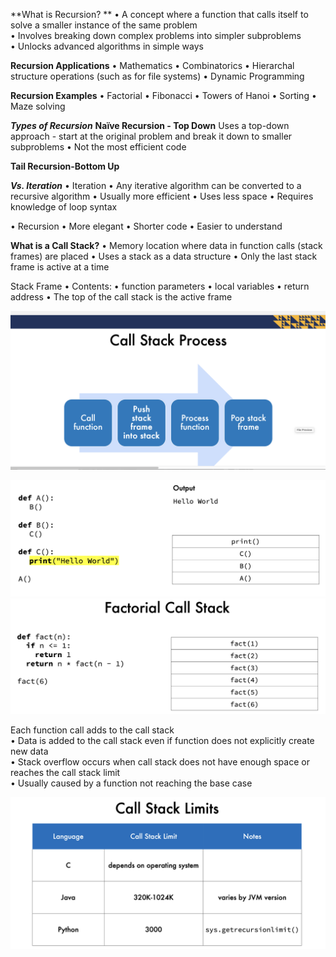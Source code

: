 **What is Recursion? **
• A concept where a function that calls itself to solve a smaller instance of the same problem  
• Involves breaking down complex problems into simpler subproblems  
• Unlocks advanced algorithms in simple ways

**Recursion Applications**
• Mathematics
• Combinatorics
• Hierarchal structure operations
(such as for file systems)
• Dynamic Programming

**Recursion Examples**
• Factorial
• Fibonacci
• Towers of Hanoi
• Sorting
• Maze solving

**_Types of Recursion_**
**Naïve Recursion - Top Down**
Uses a top-down approach - start at the original problem
and break it down to smaller subproblems
• Not the most efficient code

**Tail Recursion-Bottom Up**

**_Vs. Iteration_**
• Iteration
• Any iterative algorithm can be converted
to a recursive algorithm
• Usually more efficient
• Uses less space
• Requires knowledge of loop syntax

• Recursion
• More elegant
• Shorter code
• Easier to understand

**What is a Call Stack?**
• Memory location where data in function calls (stack frames) are placed
• Uses a stack as a data structure
• Only the last stack frame is active at a time

Stack Frame
• Contents:
• function parameters
• local variables
• return address
• The top of the call stack is the active frame

![alt text](image-19.png)

![alt text](image-20.png)
![alt text](image-21.png)

Each function call adds to the call stack  
• Data is added to the call stack even if function does not
explicitly create new data  
• Stack overflow occurs when call stack does not have
enough space or reaches the call stack limit  
• Usually caused by a function not reaching the base case

![alt text](image-22.png)

